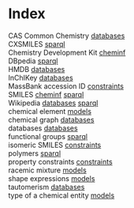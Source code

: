 # Index


CAS Common Chemistry [databases](databases.md#tp5)<br />
CXSMILES [sparql](sparql.md#tp5)<br />
Chemistry Development Kit [cheminf](cheminf.md#tp2)<br />
DBpedia [sparql](sparql.md#tp3)<br />
HMDB [databases](databases.md#tp7)<br />
InChIKey [databases](databases.md#tp2)<br />
MassBank accession ID [constraints](constraints.md#tp3)<br />
SMILES [cheminf](cheminf.md#tp1) [sparql](sparql.md#tp2)<br />
Wikipedia [databases](databases.md#tp6) [sparql](sparql.md#tp1)<br />
chemical element [models](models.md#tp2)<br />
chemical graph [databases](databases.md#tp1)<br />
databases [databases](databases.md#tp4)<br />
functional groups [sparql](sparql.md#tp6)<br />
isomeric SMILES [constraints](constraints.md#tp2)<br />
polymers [sparql](sparql.md#tp4)<br />
property constraints [constraints](constraints.md#tp1)<br />
racemic mixture [models](models.md#tp3)<br />
shape expressions [models](models.md#tp1)<br />
tautomerism [databases](databases.md#tp3)<br />
type of a chemical entity [models](models.md#tp4)
